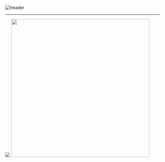 ![header](https://capsule-render.vercel.app/api?type=venom&height=300&color=gradient&text=I'm%20just...%20just%20a%20developer.&fontSize=35&fontColor=f08080)

---
<div>
  <img src="https://github-readme-stats.vercel.app/api?username=Doneformee">
  <img src="https://github-readme-stats.vercel.app/api/top-langs/?username=Doneformee&layout=compact" style="width: 450px;">
</div>
